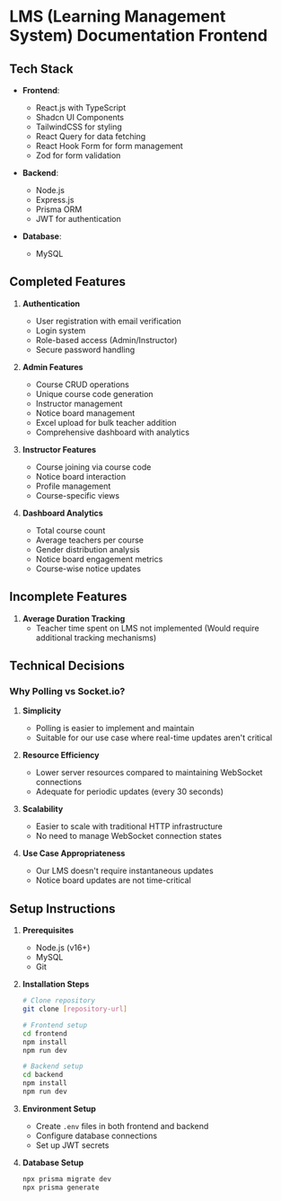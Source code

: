 # LMS (Learning Management System) Documentation Frontend

## Tech Stack
- **Frontend**: 
  - React.js with TypeScript
  - Shadcn UI Components
  - TailwindCSS for styling
  - React Query for data fetching
  - React Hook Form for form management
  - Zod for form validation

- **Backend**:
  - Node.js
  - Express.js
  - Prisma ORM
  - JWT for authentication

- **Database**:
  - MySQL

## Completed Features

1. **Authentication**
   - User registration with email verification
   - Login system
   - Role-based access (Admin/Instructor)
   - Secure password handling

2. **Admin Features**
   - Course CRUD operations
   - Unique course code generation
   - Instructor management
   - Notice board management
   - Excel upload for bulk teacher addition
   - Comprehensive dashboard with analytics

3. **Instructor Features**
   - Course joining via course code
   - Notice board interaction
   - Profile management
   - Course-specific views

4. **Dashboard Analytics**
   - Total course count
   - Average teachers per course
   - Gender distribution analysis
   - Notice board engagement metrics
   - Course-wise notice updates

## Incomplete Features

1. **Average Duration Tracking**
   - Teacher time spent on LMS not implemented (Would require additional tracking mechanisms)

## Technical Decisions

### Why Polling vs Socket.io?

1. **Simplicity**
   - Polling is easier to implement and maintain
   - Suitable for our use case where real-time updates aren't critical

2. **Resource Efficiency**
   - Lower server resources compared to maintaining WebSocket connections
   - Adequate for periodic updates (every 30 seconds)

3. **Scalability**
   - Easier to scale with traditional HTTP infrastructure
   - No need to manage WebSocket connection states

4. **Use Case Appropriateness**
   - Our LMS doesn't require instantaneous updates
   - Notice board updates are not time-critical

## Setup Instructions

1. **Prerequisites**
   - Node.js (v16+)
   - MySQL
   - Git

2. **Installation Steps**
   ```bash
   # Clone repository
   git clone [repository-url]

   # Frontend setup
   cd frontend
   npm install
   npm run dev

   # Backend setup
   cd backend
   npm install
   npm run dev
   ```

3. **Environment Setup**
   - Create `.env` files in both frontend and backend
   - Configure database connections
   - Set up JWT secrets

4. **Database Setup**
   ```bash
   npx prisma migrate dev
   npx prisma generate
   ```
